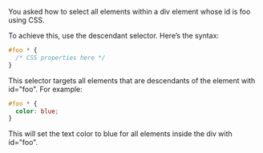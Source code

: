 You asked how to select all elements within a div element whose id is foo using CSS.

To achieve this, use the descendant selector. Here’s the syntax:

```css
#foo * {
  /* CSS properties here */
}
```

This selector targets all elements that are descendants of the element with id="foo". For example:

```css
#foo * {
  color: blue;
}
```

This will set the text color to blue for all elements inside the div with id="foo".